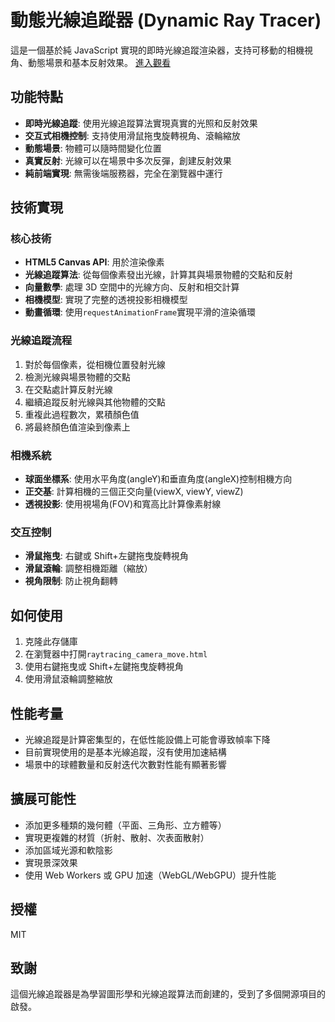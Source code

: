 # 動態光線追蹤器 (Dynamic Ray Tracer)

這是一個基於純 JavaScript 實現的即時光線追蹤渲染器，支持可移動的相機視角、動態場景和基本反射效果。
[進入觀看](https://opming7788.github.io/Raytracing_test/raytracing_camera_move.html)

## 功能特點

- **即時光線追蹤**: 使用光線追蹤算法實現真實的光照和反射效果
- **交互式相機控制**: 支持使用滑鼠拖曳旋轉視角、滾輪縮放
- **動態場景**: 物體可以隨時間變化位置
- **真實反射**: 光線可以在場景中多次反彈，創建反射效果
- **純前端實現**: 無需後端服務器，完全在瀏覽器中運行

## 技術實現

### 核心技術

- **HTML5 Canvas API**: 用於渲染像素
- **光線追蹤算法**: 從每個像素發出光線，計算其與場景物體的交點和反射
- **向量數學**: 處理 3D 空間中的光線方向、反射和相交計算
- **相機模型**: 實現了完整的透視投影相機模型
- **動畫循環**: 使用`requestAnimationFrame`實現平滑的渲染循環

### 光線追蹤流程

1. 對於每個像素，從相機位置發射光線
2. 檢測光線與場景物體的交點
3. 在交點處計算反射光線
4. 繼續追蹤反射光線與其他物體的交點
5. 重複此過程數次，累積顏色值
6. 將最終顏色值渲染到像素上

### 相機系統

- **球面坐標系**: 使用水平角度(angleY)和垂直角度(angleX)控制相機方向
- **正交基**: 計算相機的三個正交向量(viewX, viewY, viewZ)
- **透視投影**: 使用視場角(FOV)和寬高比計算像素射線

### 交互控制

- **滑鼠拖曳**: 右鍵或 Shift+左鍵拖曳旋轉視角
- **滑鼠滾輪**: 調整相機距離（縮放）
- **視角限制**: 防止視角翻轉

## 如何使用

1. 克隆此存儲庫
2. 在瀏覽器中打開`raytracing_camera_move.html`
3. 使用右鍵拖曳或 Shift+左鍵拖曳旋轉視角
4. 使用滑鼠滾輪調整縮放

## 性能考量

- 光線追蹤是計算密集型的，在低性能設備上可能會導致幀率下降
- 目前實現使用的是基本光線追蹤，沒有使用加速結構
- 場景中的球體數量和反射迭代次數對性能有顯著影響

## 擴展可能性

- 添加更多種類的幾何體（平面、三角形、立方體等）
- 實現更複雜的材質（折射、散射、次表面散射）
- 添加區域光源和軟陰影
- 實現景深效果
- 使用 Web Workers 或 GPU 加速（WebGL/WebGPU）提升性能

## 授權

MIT

## 致謝

這個光線追蹤器是為學習圖形學和光線追蹤算法而創建的，受到了多個開源項目的啟發。
